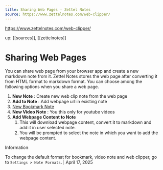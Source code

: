 ```yaml
---
title: Sharing Web Pages - Zettel Notes
source: https://www.zettelnotes.com/web-clipper/
---
```


https://www.zettelnotes.com/web-clipper/

up: [[sources]], [[zettelnotes]]

# Sharing Web Pages

You can share web page from your browser app and create a new markdown note from it. Zettel Notes stores the web page after converting it from HTML format to markdown format. You can choose among the following options when you share a web page.

1. **New Note** : Create new web clip note from the web page
2. **Add to Note** : Add webpage url in existing note
3. [New Bookmark Note](https://www.zettelnotes.com/web-clipper/../note/note-types/#bookmark-note)
4. **New Video Note** : You this only for youtube videos
5. **Add Webpage Content to Note**
   1. This will download webpage content, convert it to markdown and add it in user selected note.
   2. You will be prompted to select the note in which you want to add the webpage content.

Information

To change the default format for bookmark, video note and web clipper, go to `Settings > Note Formats`.
| April 17, 2025
